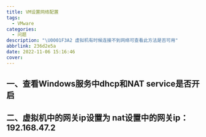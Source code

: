 ```yaml
---
title: VM设置网络配置
tags:
  - VMware
categories:
  - 问题
description: "\U0001F3A2 虚拟机有时候连接不到网络可查看此方法是否可用"
abbrlink: 236d2e5a
date: 2022-11-06 15:16:46
cover:
---
```

## 一、查看Windows服务中dhcp和NAT service是否开启
## 二、虚拟机中的网关ip设置为 nat设置中的网关ip：192.168.47.2
